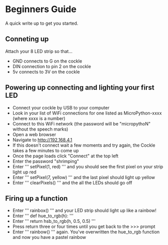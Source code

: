 # Beginners Guide

A quick write up to get you started.

## Conneting up

Attach your 8 LED strip so that...

* GND connects to G on the cockle
* DIN connection to pin 2 on the cockle
* 5v connects to 3V on the cockle


## Powering up connecting and lighting your first LED

* Connect your cockle by USB to your computer
* Look in your list of WiFi connections for one listed as MicroPython-xxxx (where xxxx is a number)
* Connect to this WiFi network (the password will be "micropythoN" without the speech marks)
* Open a web browser
* Navigate to http://192.168.4.1
* If this doesn't connect wait a few moments and try again, the Cockle takes a few minutes to come up
* Once the page loads click "Connect" at the top left
* Enter the password "shrimping"
* Enter ''' setPixel(1, red) ''' and you should see the first pixel on your strip light up red
* Enter ''' setPixel(7, yellow) ''' and the last pixel should light up yellow
* Enter ''' clearPixels() ''' and the all the LEDs should go off


## Firing up a function
* Enter ''' rainbox() ''' and your LED strip should light up like a rainbow!
* Enter ''' def hue_to_rgb(h): '''
* Enter ''' return hsb_to_rgb(h, 0.5, 0.5) '''
* Press return three or four times until you get back to the >>> prompt
* Enter ''' rainbow() ''' again.  You've overwritten the hue_to_rgb function and now you have a pastel rainbow
 